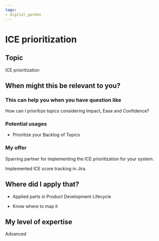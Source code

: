```yaml
---
tags: 
- digital_garden
---
```

# ICE prioritization
## Topic

ICE prioritization

## When might this be relevant to you?

### This can help you when you have question like

How can I prioritize topics considering Impact, Ease and Confidence?

### Potential usages

-   Prioritize your Backlog of Topics
    

### My offer

Sparring partner for implementing the ICE prioritization for your system.

Implemented ICE score tracking in Jira.

## Where did I apply that?

-   Applied parts in Product Development Lifecycle
    
-   Know where to map it
    

## My level of expertise

Advanced